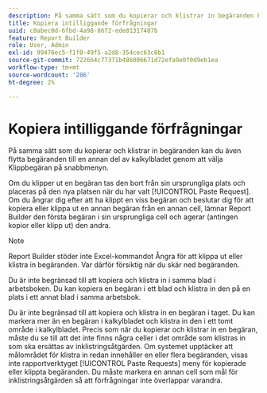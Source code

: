 ```yaml
---
description: På samma sätt som du kopierar och klistrar in begäranden kan du även flytta begäranden till en annan del av kalkylbladet genom att välja Klippbegäran på snabbmenyn.
title: Kopiera intilliggande förfrågningar
uuid: c8abec0d-6fbd-4a98-8672-ede81317487b
feature: Report Builder
role: User, Admin
exl-id: 99476ec5-f1f0-49f5-a2d8-354cec63c6b1
source-git-commit: 7226b4c77371b486006671d72efa9e0f0d9eb1ea
workflow-type: tm+mt
source-wordcount: '286'
ht-degree: 2%

---
```


# Kopiera intilliggande förfrågningar

På samma sätt som du kopierar och klistrar in begäranden kan du även flytta begäranden till en annan del av kalkylbladet genom att välja Klippbegäran på snabbmenyn.

Om du klipper ut en begäran tas den bort från sin ursprungliga plats och placeras på den nya platsen när du har valt [!UICONTROL Paste Request]. Om du ångrar dig efter att ha klippt en viss begäran och beslutar dig för att kopiera eller klippa ut en annan begäran från en annan cell, lämnar Report Builder den första begäran i sin ursprungliga cell och agerar (antingen kopior eller klipp ut) den andra.

>[!NOTE]
>
>Report Builder stöder inte Excel-kommandot Ångra för att klippa ut eller klistra in begäranden. Var därför försiktig när du skär ned begäranden.

Du är inte begränsad till att kopiera och klistra in i samma blad i arbetsboken. Du kan kopiera en begäran i ett blad och klistra in den på en plats i ett annat blad i samma arbetsbok.

Du är inte begränsad till att kopiera och klistra in en begäran i taget. Du kan markera mer än en begäran i kalkylbladet och klistra in den i ett tomt område i kalkylbladet. Precis som när du kopierar och klistrar in en begäran, måste du se till att det inte finns några celler i det område som klistras in som ska ersättas av inklistringsåtgärden. Om systemet upptäcker att målområdet för klistra in redan innehåller en eller flera begäranden, visas inte rapportverktyget [!UICONTROL Paste Requests] meny för kopierade eller klippta begäranden. Du måste markera en annan cell som mål för inklistringsåtgärden så att förfrågningar inte överlappar varandra.

